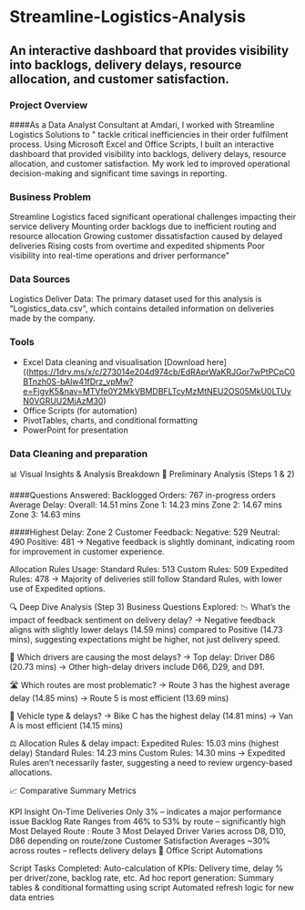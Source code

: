 # Streamline-Logistics-Analysis
## An interactive dashboard that provides visibility into backlogs, delivery delays, resource allocation, and customer satisfaction. 

### Project Overview
####As a Data Analyst Consultant at Amdari, I worked with Streamline Logistics Solutions to "
tackle critical inefficiencies in their order fulfilment process. Using Microsoft Excel and 
Office Scripts, I built an interactive dashboard that provided visibility into backlogs, 
delivery delays, resource allocation, and customer satisfaction. My work led to improved 
operational decision-making and significant time savings in reporting.

### Business Problem
Streamline Logistics faced significant operational challenges impacting their service delivery
Mounting order backlogs due to inefficient routing and resource allocation
Growing customer dissatisfaction caused by delayed deliveries
Rising costs from overtime and expedited shipments
Poor visibility into real-time operations and driver performance"

### Data Sources

Logistics Deliver Data: The primary dataset used for this analysis is "Logistics_data.csv", which contains detailed information on deliveries made by the company.

### Tools

- Excel  Data cleaning and visualisation [Download here]((https://1drv.ms/x/c/273014e204d974cb/EdRAprWaKRJGor7wPtPCpC0BTnzh0S-bAlw41fDrz_vpMw?e=FjgyK5&nav=MTVfe0Y2MkVBMDBFLTcyMzMtNEU2OS05MkU0LTUyN0VGRUU2MjAzM30)
- Office Scripts (for automation)
- PivotTables, charts, and conditional formatting
- PowerPoint for presentation


### Data Cleaning and preparation








📊 Visual Insights & Analysis Breakdown
🧩 Preliminary Analysis (Steps 1 & 2)

####Questions Answered:
Backlogged Orders: 767 in-progress orders
Average Delay:
Overall: 14.51 mins
Zone 1: 14.23 mins
Zone 2: 14.67 mins
Zone 3: 14.63 mins

####Highest Delay: Zone 2
Customer Feedback:
Negative: 529
Neutral: 490
Positive: 481
→ Negative feedback is slightly dominant, indicating room for improvement in customer experience.

Allocation Rules Usage:
Standard Rules: 513
Custom Rules: 509
Expedited Rules: 478
→ Majority of deliveries still follow Standard Rules, with lower use of Expedited options.

🔍 Deep Dive Analysis (Step 3)
Business Questions Explored:
📉 What’s the impact of feedback sentiment on delivery delay?
→ Negative feedback aligns with slightly lower delays (14.59 mins) compared to Positive (14.73 mins), suggesting expectations might be higher, not just delivery speed.

🚚 Which drivers are causing the most delays?
→ Top delay: Driver D86 (20.73 mins)
→ Other high-delay drivers include D66, D29, and D91.

🛣️ Which routes are most problematic?
→ Route 3 has the highest average delay (14.85 mins)
→ Route 5 is most efficient (13.69 mins)

🛵 Vehicle type & delays?
→ Bike C has the highest delay (14.81 mins)
→ Van A is most efficient (14.15 mins)

⚖️ Allocation Rules & delay impact:
Expedited Rules: 15.03 mins (highest delay)
Standard Rules: 14.23 mins
Custom Rules: 14.30 mins
→ Expedited Rules aren’t necessarily faster, suggesting a need to review urgency-based allocations.

📈 Comparative Summary Metrics

KPI	Insight
On-Time Deliveries	Only 3% – indicates a major performance issue
Backlog Rate	Ranges from 46% to 53% by route – significantly high
Most Delayed Route	: Route 3
Most Delayed Driver	Varies across D8, D10, D86 depending on route/zone
Customer Satisfaction	Averages ~30% across routes – reflects delivery delays
🧮 Office Script Automations

Script Tasks Completed:
Auto-calculation of KPIs: Delivery time, delay % per driver/zone, backlog rate, etc.
Ad hoc report generation: Summary tables & conditional formatting using script
Automated refresh logic for new data entries
